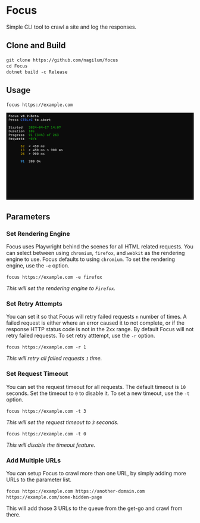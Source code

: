 # Focus

Simple CLI tool to crawl a site and log the responses.

## Clone and Build
```shell
git clone https://github.com/nagilum/focus
cd Focus
dotnet build -c Release
```

## Usage

```shell
focus https://example.com
```

![CLI Example](screenshot.png?raw=true)

## Parameters

### Set Rendering Engine

Focus uses Playwright behind the scenes for all HTML related requests.
You can select between using `chromium`, `firefox`, and `webkit` as the rendering engine to use.
Focus defaults to using `chromium`.
To set the rendering engine, use the `-e` option.

```shell
focus https://example.com -e firefox
```

*This will set the rendering engine to `Firefox`.*

### Set Retry Attempts

You can set it so that Focus will retry failed requests `n` number of times.
A failed request is either where an error caused it to not complete, or if the response HTTP status code is not in the 2xx range.
By default Focus will not retry failed requests.
To set retry atttempt, use the `-r` option.

```shell
focus https://example.com -r 1
```

*This will retry all failed requests `1` time.*

### Set Request Timeout

You can set the request timeout for all requests.
The default timeout is `10` seconds.
Set the timeout to `0` to disable it.
To set a new timeout, use the `-t` option.

```shell
focus https://example.com -t 3
```

*This will set the request timeout to `3` seconds.*

```shell
focus https://example.com -t 0
```

*This will disable the timeout feature.*

### Add Multiple URLs

You can setup Focus to crawl more than one URL, by simply adding more URLs to the parameter list.

```shell
focus https://example.com https://another-domain.com https://example.com/some-hidden-page
```

This will add those 3 URLs to the queue from the get-go and crawl from there.